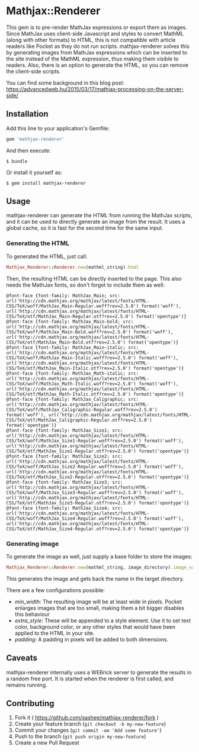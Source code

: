# Mathjax::Renderer

This gem is to pre-render MathJax expressions or export them as images. Since MathJax uses client-side
Javascript and styles to convert MathML (along with other formats) to HTML, this is not compatible
with article readers like Pocket as they do not run scripts. mathjax-renderer solves this by
generating images from MathJax expressions which can be inserted to the site instead of the MathML
expression, thus making them visible to readers. Also, there is an option to generate the HTML,
so you can remove the client-side scripts.

You can find some background in this blog post: https://advancedweb.hu/2015/03/17/mathjax-processing-on-the-server-side/

## Installation

Add this line to your application's Gemfile:

```ruby
gem 'mathjax-renderer'
```

And then execute:

    $ bundle

Or install it yourself as:

    $ gem install mathjax-renderer

## Usage

mathjax-renderer can generate the HTML from running the MathJax scripts, and it can be used to directly
generate an image from the result. It uses a global cache, so it is fast for the second time for the
same input.

### Generating the HTML

To generated the HTML, just call:

```ruby
Mathjax_Renderer::Renderer.new(mathml_string).html
```

Then, the resulting HTML can be directly inserted to the page. This also needs the MathJax fonts, so
don't forget to include them as well:

```
@font-face {font-family: MathJax_Main; src: url('http://cdn.mathjax.org/mathjax/latest/fonts/HTML-CSS/TeX/woff/MathJax_Main-Regular.woff?rev=2.5.0') format('woff'), url('http://cdn.mathjax.org/mathjax/latest/fonts/HTML-CSS/TeX/otf/MathJax_Main-Regular.otf?rev=2.5.0') format('opentype')}
@font-face {font-family: MathJax_Main-bold; src: url('http://cdn.mathjax.org/mathjax/latest/fonts/HTML-CSS/TeX/woff/MathJax_Main-Bold.woff?rev=2.5.0') format('woff'), url('http://cdn.mathjax.org/mathjax/latest/fonts/HTML-CSS/TeX/otf/MathJax_Main-Bold.otf?rev=2.5.0') format('opentype')}
@font-face {font-family: MathJax_Main-italic; src: url('http://cdn.mathjax.org/mathjax/latest/fonts/HTML-CSS/TeX/woff/MathJax_Main-Italic.woff?rev=2.5.0') format('woff'), url('http://cdn.mathjax.org/mathjax/latest/fonts/HTML-CSS/TeX/otf/MathJax_Main-Italic.otf?rev=2.5.0') format('opentype')}
@font-face {font-family: MathJax_Math-italic; src: url('http://cdn.mathjax.org/mathjax/latest/fonts/HTML-CSS/TeX/woff/MathJax_Math-Italic.woff?rev=2.5.0') format('woff'), url('http://cdn.mathjax.org/mathjax/latest/fonts/HTML-CSS/TeX/otf/MathJax_Math-Italic.otf?rev=2.5.0') format('opentype')}
@font-face {font-family: MathJax_Caligraphic; src: url('http://cdn.mathjax.org/mathjax/latest/fonts/HTML-CSS/TeX/woff/MathJax_Caligraphic-Regular.woff?rev=2.5.0') format('woff'), url('http://cdn.mathjax.org/mathjax/latest/fonts/HTML-CSS/TeX/otf/MathJax_Caligraphic-Regular.otf?rev=2.5.0') format('opentype')}
@font-face {font-family: MathJax_Size1; src: url('http://cdn.mathjax.org/mathjax/latest/fonts/HTML-CSS/TeX/woff/MathJax_Size1-Regular.woff?rev=2.5.0') format('woff'), url('http://cdn.mathjax.org/mathjax/latest/fonts/HTML-CSS/TeX/otf/MathJax_Size1-Regular.otf?rev=2.5.0') format('opentype')}
@font-face {font-family: MathJax_Size2; src: url('http://cdn.mathjax.org/mathjax/latest/fonts/HTML-CSS/TeX/woff/MathJax_Size2-Regular.woff?rev=2.5.0') format('woff'), url('http://cdn.mathjax.org/mathjax/latest/fonts/HTML-CSS/TeX/otf/MathJax_Size2-Regular.otf?rev=2.5.0') format('opentype')}
@font-face {font-family: MathJax_Size3; src: url('http://cdn.mathjax.org/mathjax/latest/fonts/HTML-CSS/TeX/woff/MathJax_Size3-Regular.woff?rev=2.5.0') format('woff'), url('http://cdn.mathjax.org/mathjax/latest/fonts/HTML-CSS/TeX/otf/MathJax_Size3-Regular.otf?rev=2.5.0') format('opentype')}
@font-face {font-family: MathJax_Size4; src: url('http://cdn.mathjax.org/mathjax/latest/fonts/HTML-CSS/TeX/woff/MathJax_Size4-Regular.woff?rev=2.5.0') format('woff'), url('http://cdn.mathjax.org/mathjax/latest/fonts/HTML-CSS/TeX/otf/MathJax_Size4-Regular.otf?rev=2.5.0') format('opentype')}
```

### Generating image

To generate the image as well, just supply a base folder to store the images:

```ruby
Mathjax_Renderer::Renderer.new(mathml_string, image_directory).image_name
```

This generates the image and gets back the name in the target directory.

There are a few configurations possible:

* *min_width:* The resulting image will be at least wide in pixels. Pocket enlarges images that are too small,
making them a bit bigger disables this behaviour
* *extra_style:* These will be appended to a style element. Use it to set text color, background color,
or any other styles that would have been applied to the HTML in your site.
* *padding:* A padding in pixels will be added to both dimensions.

## Caveats

mathjax-renderer internally uses a WEBrick server to generate the results in a random free port. It is
started when the renderer is first called, and remains running.

## Contributing

1. Fork it ( https://github.com/sashee/mathjax-renderer/fork )
2. Create your feature branch (`git checkout -b my-new-feature`)
3. Commit your changes (`git commit -am 'Add some feature'`)
4. Push to the branch (`git push origin my-new-feature`)
5. Create a new Pull Request
